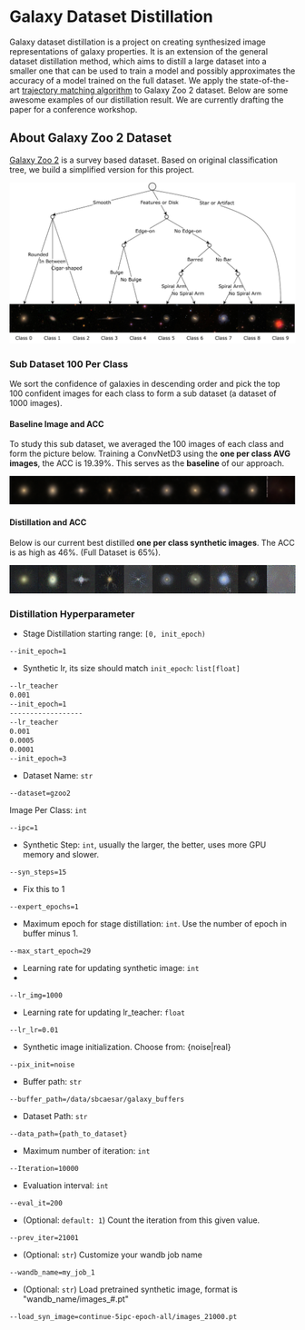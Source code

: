 # Galaxy Dataset Distillation

Galaxy dataset distillation is a project on creating synthesized image representations of galaxy properties. It is an extension of the general dataset distillation method, which aims to distill a large dataset into a smaller one that can be used to train a model and possibly approximates the accuracy of a model trained on the full dataset. We apply the state-of-the-art [trajectory matching algorithm](https://georgecazenavette.github.io/mtt-distillation/) to Galaxy Zoo 2 dataset. Below are some awesome examples of our distillation result. We are currently drafting the paper for a conference workshop.

## About Galaxy Zoo 2 Dataset

[Galaxy Zoo 2](https://academic.oup.com/mnras/article/435/4/2835/1022913) is a survey based dataset. Based on original classification tree, we build a simplified version for this project.

![Classification Tree](docs/gz2_tree.png)

### Sub Dataset 100 Per Class

We sort the confidence of galaxies in descending order and pick the top 100 confident images for each class to form a sub dataset (a dataset of 1000 images).

#### Baseline Image and ACC

To study this sub dataset, we averaged the 100 images of each class and form the picture below. Training a ConvNetD3 using the **one per class AVG images**, the ACC is $19.39$%. This serves as the **baseline** of our approach.

![100 avg](docs/gzoo2-1-per-class-AVG-of-100-dataset-0-9.png)

#### Distillation and ACC

Below is our current best distilled **one per class synthetic images**. The ACC is as high as $46$%. (Full Dataset is $65$%).

![100 distill](docs/distill_100_per_class_0.46_ACC.png)


### Distillation Hyperparameter

* Stage Distillation starting range: `[0, init_epoch)`

```text
--init_epoch=1
```

* Synthetic lr, its size should match `init_epoch`: `list[float]`

```text
--lr_teacher
0.001
--init_epoch=1
------------------
--lr_teacher
0.001
0.0005
0.0001
--init_epoch=3
```

* Dataset Name: `str`

```text
--dataset=gzoo2
```

Image Per Class: `int`

```text
--ipc=1
```

* Synthetic Step: `int`, usually the larger, the better, uses more GPU memory and slower.
```text
--syn_steps=15
```

* Fix this to 1

```text
--expert_epochs=1
```

* Maximum epoch for stage distillation: `int`. Use the number of epoch in buffer minus 1.

```text
--max_start_epoch=29
```

* Learning rate for updating synthetic image: `int`
* 
```text
--lr_img=1000
```

* Learning rate for updating lr_teacher: `float`

```text
--lr_lr=0.01
```

* Synthetic image initialization. Choose from: {noise|real}

```text
--pix_init=noise
```

* Buffer path: `str`

```text
--buffer_path=/data/sbcaesar/galaxy_buffers
```

* Dataset Path: `str`

```text
--data_path={path_to_dataset}
```

* Maximum number of iteration: `int`

```text
--Iteration=10000
```

* Evaluation interval: `int`

```text
--eval_it=200
```

* (Optional: `default: 1`) Count the iteration from this given value.

```text
--prev_iter=21001
```

* (Optional: `str`) Customize your wandb job name

```text
--wandb_name=my_job_1
```

* (Optional: `str`) Load pretrained synthetic image, format is "wandb_name/images_#.pt"

```text
--load_syn_image=continue-5ipc-epoch-all/images_21000.pt
```